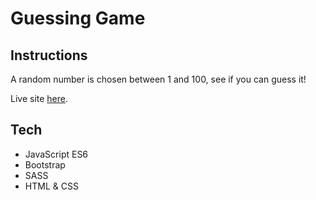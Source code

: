 # Guessing Game

## Instructions

A random number is chosen between 1 and 100, see if you can guess it!

Live site [here](https://zdavidson.github.io/guessing-game/).

## Tech

- JavaScript ES6
- Bootstrap
- SASS
- HTML & CSS
